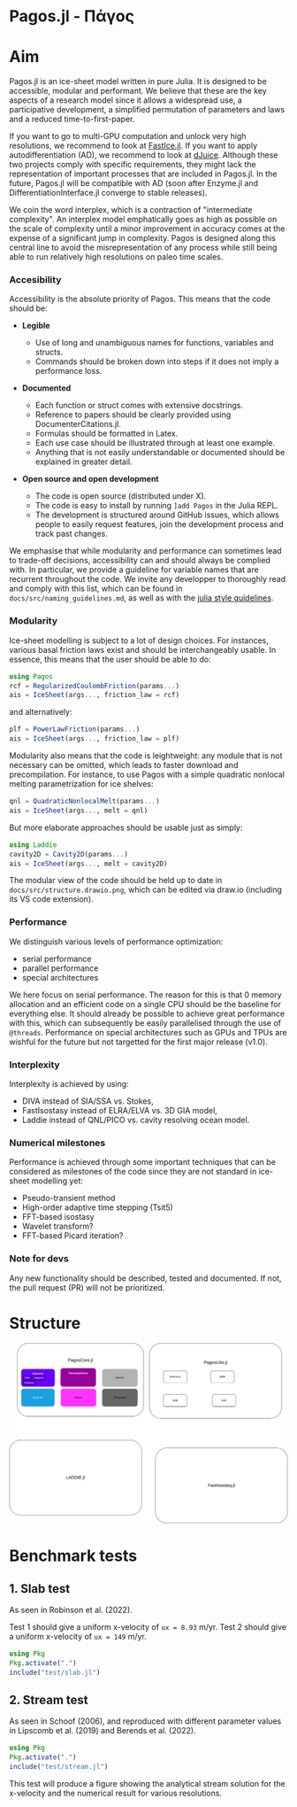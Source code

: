 
# Pagos.jl - Πάγος

<!-- [![Build Status](https://github.com/JanJereczek/Pagos.jl/actions/workflows/CI.yml/badge.svg?branch=main)](https://github.com/JanJereczek/Pagos.jl/actions/workflows/CI.yml?query=branch%3Amain) -->

# Aim

Pagos.jl is an ice-sheet model written in pure Julia. It is designed to be accessible,
modular and performant. We believe that these are the key aspects of a research model
since it allows a widespread use, a participative development, a simplified permutation
of parameters and laws and a reduced time-to-first-paper.

If you want to go to multi-GPU computation and unlock very high resolutions, we recommend
to look at [FastIce.jl](https://github.com/PTsolvers/FastIce.jl). If you want to apply
autodifferentiation (AD), we recommend to look at [dJuice](https://github.com/DJ4Earth/dJUICE.jl).
Although these two projects comply with specific requirements, they might lack
the representation of important processes that are included in Pagos.jl. In the future,
Pagos.jl will be compatible with AD (soon after Enzyme.jl and DifferentiationInterface.jl
converge to stable releases).

We coin the word interplex, which is a contraction of "intermediate complexity".
An interplex model emphatically goes as high as possible on the scale of complexity
until a minor improvement in accuracy comes at the expense of a significant jump
in complexity. Pagos is designed along this central line to avoid the misrepresentation
of any process while still being able to run relatively high resolutions on paleo time
scales.

### Accesibility

Accessibility is the absolute priority of Pagos. This means that the code should be:

- **Legible**
  - Use of long and unambiguous names for functions, variables and structs.
  - Commands should be broken down into steps if it does not imply a performance loss.

- **Documented**
  - Each function or struct comes with extensive docstrings.
  - Reference to papers should be clearly provided using DocumenterCitations.jl.
  - Formulas should be formatted in Latex.
  - Each use case should be illustrated through at least one example.
  - Anything that is not easily understandable or documented should be
explained in greater detail.

- **Open source and open development**
  - The code is open source (distributed under X).
  - The code is easy to install by running `]add Pagos` in the Julia REPL.
  - The development is structured around GitHub issues, which allows people to easily
  request features, join the development process and track past changes.

We emphasise that while modularity and performance can sometimes lead to trade-off
decisions, accessibility can and should always be complied with. In particular, we
provide a guideline for variable names that are recurrent throughout the code. We
invite any developper to thoroughly read and comply with this list, which can be found
in `docs/src/naming_guidelines.md`, as well as with the [julia style guidelines](https://docs.julialang.org/en/v1/manual/style-guide/).

### Modularity

Ice-sheet modelling is subject to a lot of design choices. For instances, various basal
friction laws exist and should be interchangeably usable. In essence, this means that
the user should be able to do:

```julia
using Pagos
rcf = RegularizedCoulombFriction(params...)
ais = IceSheet(args..., friction_law = rcf)
```

and alternatively:

```julia
plf = PowerLawFriction(params...)
ais = IceSheet(args..., friction_law = plf)
```

Modularity also means that the code is leightweight: any module that is not necessary
can be omitted, which leads to faster download and precompilation. For instance, to use
Pagos with a simple quadratic nonlocal melting parametrization for ice shelves:

```julia
qnl = QuadraticNonlocalMelt(params...)
ais = IceSheet(args..., melt = qnl)
```

But more elaborate approaches should be usable just as simply:

```julia
using Laddie
cavity2D = Cavity2D(params...)
ais = IceSheet(args..., melt = cavity2D)
```

The modular view of the code should be held up to date in `docs/src/structure.drawio.png`,
which can be edited via draw.io (including its VS code extension).

### Performance

We distinguish various levels of performance optimization:
- serial performance
- parallel performance
- special architectures

We here focus on serial performance. The reason for this is that 0 memory allocation
and an efficient code on a single CPU should be the baseline for everything else.
It should already be possible to achieve great performance with this, which can
subsequently be easily parallelised through the use of `@threads`. Performance on special
architectures such as GPUs and TPUs are wishful for the future but not targetted for
the first major release (v1.0).

### Interplexity

Interplexity is achieved by using:
- DIVA instead of SIA/SSA vs. Stokes,
- FastIsostasy instead of ELRA/ELVA vs. 3D GIA model,
- Laddie instead of QNL/PICO vs. cavity resolving ocean model.

### Numerical milestones

Performance is achieved through some important techniques that can be considered as
milestones of the code since they are not standard in ice-sheet modelling yet:
- Pseudo-transient method
- High-order adaptive time stepping (Tsit5)
- FFT-based isostasy
- Wavelet transform?
- FFT-based Picard iteration?

### Note for devs

Any new functionality should be described, tested and documented. If not, the pull request
(PR) will not be prioritized.

# Structure

![](/docs/src/structure.drawio.png)

# Benchmark tests

## 1. Slab test

As seen in Robinson et al. (2022). 

Test 1 should give a uniform x-velocity of `ux = 8.93` m/yr. 
Test 2 should give a uniform x-velocity of `ux = 149` m/yr. 

```julia
using Pkg
Pkg.activate(".")
include("test/slab.jl")
```

## 2. Stream test

As seen in Schoof (2006), and reproduced with different parameter values
in Lipscomb et al. (2019) and Berends et al. (2022). 

```julia
using Pkg
Pkg.activate(".")
include("test/stream.jl")
```

This test will produce a figure showing the analytical stream solution 
for the x-velocity and the numerical result for various resolutions. 